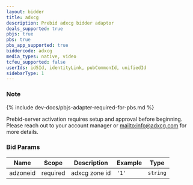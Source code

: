 ```yaml
---
layout: bidder
title: adxcg
description: Prebid adxcg bidder adaptor
deals_supported: true
pbjs: true
pbs: true
pbs_app_supported: true
biddercode: adxcg
media_types: native, video
tcfeu_supported: false
userIds: id5Id, identityLink, pubCommonId, unifiedId
sidebarType: 1
---
```


### Note

{% include dev-docs/pbjs-adapter-required-for-pbs.md %}

Prebid-server activation requires setup and approval before beginning. Please reach out to your account manager or [mailto:info@adxcg.com](info@adxcg.com) for more details.

### Bid Params


| Name     | Scope    | Description   | Example | Type     |
|----------|----------|---------------|---------|----------|
| adzoneid | required | adxcg zone id | `'1'`   | `string` |

